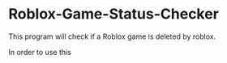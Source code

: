 # Roblox-Game-Status-Checker
This program will check if a Roblox game is deleted by roblox.

In order to use this 
